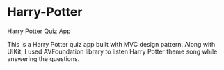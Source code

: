# Harry-Potter
Harry Potter Quiz App

This is a Harry Potter quiz app built with MVC design pattern. Along with UIKit, I used AVFoundation library to listen Harry Potter theme song while answering the questions.
